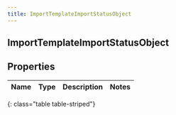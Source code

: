 ```yaml
---
title: ImportTemplateImportStatusObject
---
```

## ImportTemplateImportStatusObject

## Properties

|Name | Type | Description | Notes|
|------------ | ------------- | ------------- | -------------|
{: class="table table-striped"}


